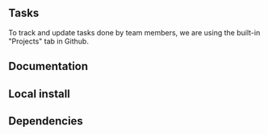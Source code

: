 ## Tasks

To track and update tasks done by team members, we are using the built-in "Projects" tab in Github.

## Documentation
## Local install
## Dependencies
